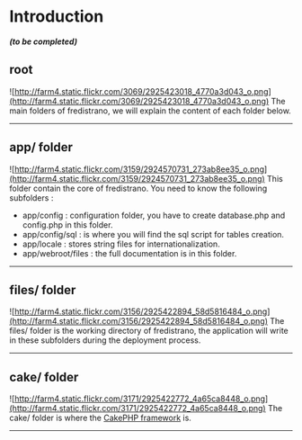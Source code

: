 # Introduction #
_**(to be completed)**_

## root ##
![http://farm4.static.flickr.com/3069/2925423018_4770a3d043_o.png](http://farm4.static.flickr.com/3069/2925423018_4770a3d043_o.png)
The main folders of fredistrano, we will explain the content of each folder below.


---


## app/ folder ##
![http://farm4.static.flickr.com/3159/2924570731_273ab8ee35_o.png](http://farm4.static.flickr.com/3159/2924570731_273ab8ee35_o.png)
This folder contain the core of fredistrano. You need to know the following subfolders :
  * app/config : configuration folder, you have to create database.php and config.php in this folder.
  * app/config/sql : is where you will find the sql script for tables creation.
  * app/locale : stores string files for internationalization.
  * app/webroot/files : the full documentation is in this folder.


---


## files/ folder ##
![http://farm4.static.flickr.com/3156/2925422894_58d5816484_o.png](http://farm4.static.flickr.com/3156/2925422894_58d5816484_o.png)
The files/ folder is the working directory of fredistrano, the application will write in these subfolders during the deployment process.


---


## cake/ folder ##
![http://farm4.static.flickr.com/3171/2925422772_4a65ca8448_o.png](http://farm4.static.flickr.com/3171/2925422772_4a65ca8448_o.png)
The cake/ folder is where the [CakePHP framework](http://cakephp.org/) is.


---
